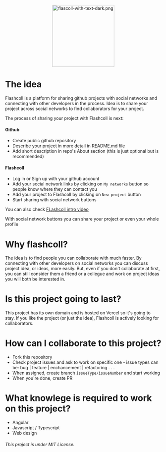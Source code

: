 <p align="center">
  <img width="200" src="https://iili.io/AVJqhu.md.png" alt="flascoll-with-text-dark.png">
</p>

# The idea

Flashcoll is a platform for sharing github projects with social networks and connecting with other developers in the process.
Idea is to share your project across social networks to find collaborators for your project.

The process of sharing your project with Flashcoll is next:

#### Github

- Create public github repository
- Describe your project in more detail in README.md file
- Add short description in repo's About section (this is just optional but is recommended)

#### Flashcoll

- Log in or Sign up with your github account
- Add your social network links by clicking on `My networks` button so people know where they can contact you
- Add your project to Flashcoll by clicking on `New project` button
- Start sharing with social network buttons

You can also check [FLashcoll intro video](https://www.youtube.com/embed/NXINisOIqqw?start=0)

WIth social network buttons you can share your project or even your whole profile

# Why flashcoll?

The idea is to find people you can collaborate with much faster.
By connecting with other developers on social networks you can discuss project idea, or ideas, more easily.
But, even if you don't collaborate at first, you can still consider them a friend or a collegue and work on project ideas you will both be interested in.

# Is this project going to last?

This project has its own domain and is hosted on Vercel so it's going to stay.
If you like the project (or just the idea), Flashcoll is actively looking for collaborators.

# How can I collaborate to this project?

- Fork this repository
- Check project issues and ask to work on specific one - issue types can be: bug | feature | enchancement | refactoring . . .
- When assigned, create branch `issueType/issueNumber` and start working
- When you're done, create PR

# What knowlege is required to work on this project?

- Angular
- Javascript / Typescript
- Web design

###### This project is under MIT License.
